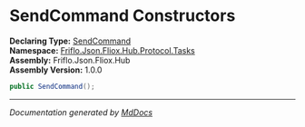 ﻿<!--  
  <auto-generated>   
    The contents of this file were generated by a tool.  
    Changes to this file may be list if the file is regenerated  
  </auto-generated>   
-->

# SendCommand Constructors

**Declaring Type:** [SendCommand](../index.md)  
**Namespace:** [Friflo.Json.Fliox.Hub.Protocol.Tasks](../../index.md)  
**Assembly:** Friflo.Json.Fliox.Hub  
**Assembly Version:** 1.0.0

```csharp
public SendCommand();
```
___

*Documentation generated by [MdDocs](https://github.com/ap0llo/mddocs)*
